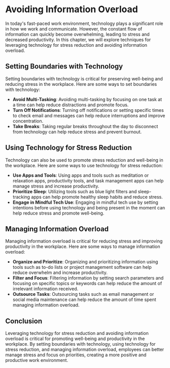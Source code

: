 Avoiding Information Overload
====================================================================================

In today's fast-paced work environment, technology plays a significant role in how we work and communicate. However, the constant flow of information can quickly become overwhelming, leading to stress and decreased productivity. In this chapter, we will explore techniques for leveraging technology for stress reduction and avoiding information overload.

Setting Boundaries with Technology
----------------------------------

Setting boundaries with technology is critical for preserving well-being and reducing stress in the workplace. Here are some ways to set boundaries with technology:

* **Avoid Multi-Tasking**: Avoiding multi-tasking by focusing on one task at a time can help reduce distractions and promote focus.
* **Turn Off Notifications**: Turning off notifications or setting specific times to check email and messages can help reduce interruptions and improve concentration.
* **Take Breaks**: Taking regular breaks throughout the day to disconnect from technology can help reduce stress and prevent burnout.

Using Technology for Stress Reduction
-------------------------------------

Technology can also be used to promote stress reduction and well-being in the workplace. Here are some ways to use technology for stress reduction:

* **Use Apps and Tools**: Using apps and tools such as meditation or relaxation apps, productivity tools, and task management apps can help manage stress and increase productivity.
* **Prioritize Sleep**: Utilizing tools such as blue light filters and sleep-tracking apps can help promote healthy sleep habits and reduce stress.
* **Engage in Mindful Tech Use**: Engaging in mindful tech use by setting intentions before using technology and being present in the moment can help reduce stress and promote well-being.

Managing Information Overload
-----------------------------

Managing information overload is critical for reducing stress and improving productivity in the workplace. Here are some ways to manage information overload:

* **Organize and Prioritize**: Organizing and prioritizing information using tools such as to-do lists or project management software can help reduce overwhelm and increase productivity.
* **Filter and Focus**: Filtering information by setting search parameters and focusing on specific topics or keywords can help reduce the amount of irrelevant information received.
* **Outsource Tasks**: Outsourcing tasks such as email management or social media maintenance can help reduce the amount of time spent managing information overload.

Conclusion
----------

Leveraging technology for stress reduction and avoiding information overload is critical for promoting well-being and productivity in the workplace. By setting boundaries with technology, using technology for stress reduction, and managing information overload, employees can better manage stress and focus on priorities, creating a more positive and productive work environment.
